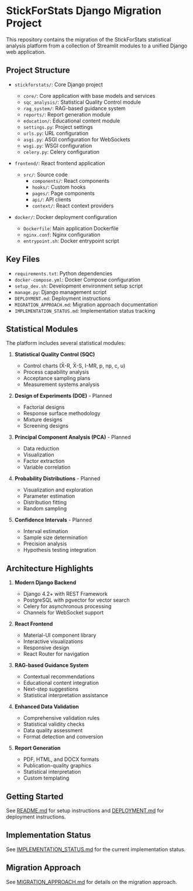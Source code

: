 # StickForStats Django Migration Project

This repository contains the migration of the StickForStats statistical analysis platform from a collection of Streamlit modules to a unified Django web application.

## Project Structure

- `stickforstats/`: Core Django project
  - `core/`: Core application with base models and services
  - `sqc_analysis/`: Statistical Quality Control module
  - `rag_system/`: RAG-based guidance system
  - `reports/`: Report generation module
  - `education/`: Educational content module
  - `settings.py`: Project settings
  - `urls.py`: URL configuration
  - `asgi.py`: ASGI configuration for WebSockets
  - `wsgi.py`: WSGI configuration
  - `celery.py`: Celery configuration

- `frontend/`: React frontend application
  - `src/`: Source code
    - `components/`: React components
    - `hooks/`: Custom hooks
    - `pages/`: Page components
    - `api/`: API clients
    - `context/`: React context providers

- `docker/`: Docker deployment configuration
  - `Dockerfile`: Main application Dockerfile
  - `nginx.conf`: Nginx configuration
  - `entrypoint.sh`: Docker entrypoint script

## Key Files

- `requirements.txt`: Python dependencies
- `docker-compose.yml`: Docker Compose configuration
- `setup_dev.sh`: Development environment setup script
- `manage.py`: Django management script
- `DEPLOYMENT.md`: Deployment instructions
- `MIGRATION_APPROACH.md`: Migration approach documentation
- `IMPLEMENTATION_STATUS.md`: Implementation status tracking

## Statistical Modules

The platform includes several statistical modules:

1. **Statistical Quality Control (SQC)**
   - Control charts (X̄-R, X̄-S, I-MR, p, np, c, u)
   - Process capability analysis
   - Acceptance sampling plans
   - Measurement systems analysis

2. **Design of Experiments (DOE)** - Planned
   - Factorial designs
   - Response surface methodology
   - Mixture designs
   - Screening designs

3. **Principal Component Analysis (PCA)** - Planned
   - Data reduction
   - Visualization
   - Factor extraction
   - Variable correlation

4. **Probability Distributions** - Planned
   - Visualization and exploration
   - Parameter estimation
   - Distribution fitting
   - Random sampling

5. **Confidence Intervals** - Planned
   - Interval estimation
   - Sample size determination
   - Precision analysis
   - Hypothesis testing integration

## Architecture Highlights

1. **Modern Django Backend**
   - Django 4.2+ with REST Framework
   - PostgreSQL with pgvector for vector search
   - Celery for asynchronous processing
   - Channels for WebSocket support

2. **React Frontend**
   - Material-UI component library
   - Interactive visualizations
   - Responsive design
   - React Router for navigation

3. **RAG-based Guidance System**
   - Contextual recommendations
   - Educational content integration
   - Next-step suggestions
   - Statistical interpretation assistance

4. **Enhanced Data Validation**
   - Comprehensive validation rules
   - Statistical validity checks
   - Data quality assessment
   - Format detection and conversion

5. **Report Generation**
   - PDF, HTML, and DOCX formats
   - Publication-quality graphics
   - Statistical interpretation
   - Custom templating

## Getting Started

See [README.md](./README.md) for setup instructions and [DEPLOYMENT.md](./DEPLOYMENT.md) for deployment instructions.

## Implementation Status

See [IMPLEMENTATION_STATUS.md](./IMPLEMENTATION_STATUS.md) for the current implementation status.

## Migration Approach

See [MIGRATION_APPROACH.md](./MIGRATION_APPROACH.md) for details on the migration approach.